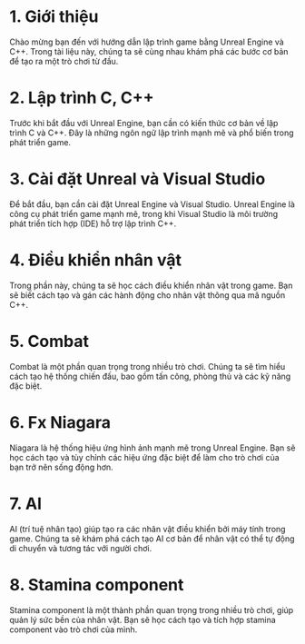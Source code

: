 # 1. Giới thiệu
Chào mừng bạn đến với hướng dẫn lập trình game bằng Unreal Engine và C++. Trong tài liệu này, chúng ta sẽ cùng nhau khám phá các bước cơ bản để tạo ra một trò chơi từ đầu.

# 2. Lập trình C, C++
Trước khi bắt đầu với Unreal Engine, bạn cần có kiến thức cơ bản về lập trình C và C++. Đây là những ngôn ngữ lập trình mạnh mẽ và phổ biến trong phát triển game.

# 3. Cài đặt Unreal và Visual Studio
Để bắt đầu, bạn cần cài đặt Unreal Engine và Visual Studio. Unreal Engine là công cụ phát triển game mạnh mẽ, trong khi Visual Studio là môi trường phát triển tích hợp (IDE) hỗ trợ lập trình C++.

# 4. Điều khiển nhân vật
Trong phần này, chúng ta sẽ học cách điều khiển nhân vật trong game. Bạn sẽ biết cách tạo và gán các hành động cho nhân vật thông qua mã nguồn C++.

# 5. Combat
Combat là một phần quan trọng trong nhiều trò chơi. Chúng ta sẽ tìm hiểu cách tạo hệ thống chiến đấu, bao gồm tấn công, phòng thủ và các kỹ năng đặc biệt.

# 6. Fx Niagara
Niagara là hệ thống hiệu ứng hình ảnh mạnh mẽ trong Unreal Engine. Bạn sẽ học cách tạo và tùy chỉnh các hiệu ứng đặc biệt để làm cho trò chơi của bạn trở nên sống động hơn.

# 7. AI 
AI (trí tuệ nhân tạo) giúp tạo ra các nhân vật điều khiển bởi máy tính trong game. Chúng ta sẽ khám phá cách tạo AI cơ bản để nhân vật có thể tự động di chuyển và tương tác với người chơi.

# 8. Stamina component
Stamina component là một thành phần quan trọng trong nhiều trò chơi, giúp quản lý sức bền của nhân vật. Bạn sẽ học cách tạo và tích hợp stamina component vào trò chơi của mình.
